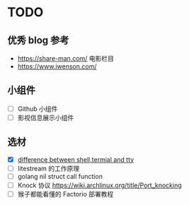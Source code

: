 # TODO

## 优秀 blog 参考

- https://share-man.com/ 电影栏目
- https://www.iwenson.com/

## 小组件

- [ ] Github 小组件
- [ ] 影视信息展示小组件

## 选材

- [x] [difference between shell,termial and tty](https://news.ycombinator.com/item?id=38984096)
- [ ] litestream 的工作原理
- [ ] golang nil struct call function
- [ ] Knock 协议 https://wiki.archlinux.org/title/Port_knocking
- [ ] 猴子都能看懂的 Factorio 部署教程
